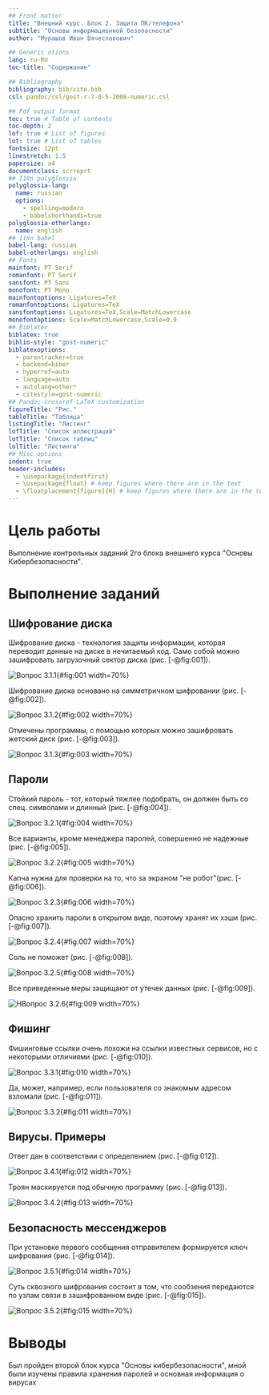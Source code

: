 ```yaml
---
## Front matter
title: "Внешний курс. Блок 2. Защита ПК/телефона"
subtitle: "Основы информационной безопасности"
author: "Мурашов Иван Вячеславович"

## Generic otions
lang: ru-RU
toc-title: "Содержание"

## Bibliography
bibliography: bib/cite.bib
csl: pandoc/csl/gost-r-7-0-5-2008-numeric.csl

## Pdf output format
toc: true # Table of contents
toc-depth: 2
lof: true # List of figures
lot: true # List of tables
fontsize: 12pt
linestretch: 1.5
papersize: a4
documentclass: scrreprt
## I18n polyglossia
polyglossia-lang:
  name: russian
  options:
	- spelling=modern
	- babelshorthands=true
polyglossia-otherlangs:
  name: english
## I18n babel
babel-lang: russian
babel-otherlangs: english
## Fonts
mainfont: PT Serif
romanfont: PT Serif
sansfont: PT Sans
monofont: PT Mono
mainfontoptions: Ligatures=TeX
romanfontoptions: Ligatures=TeX
sansfontoptions: Ligatures=TeX,Scale=MatchLowercase
monofontoptions: Scale=MatchLowercase,Scale=0.9
## Biblatex
biblatex: true
biblio-style: "gost-numeric"
biblatexoptions:
  - parentracker=true
  - backend=biber
  - hyperref=auto
  - language=auto
  - autolang=other*
  - citestyle=gost-numeric
## Pandoc-crossref LaTeX customization
figureTitle: "Рис."
tableTitle: "Таблица"
listingTitle: "Листинг"
lofTitle: "Список иллюстраций"
lotTitle: "Список таблиц"
lolTitle: "Листинги"
## Misc options
indent: true
header-includes:
  - \usepackage{indentfirst}
  - \usepackage{float} # keep figures where there are in the text
  - \floatplacement{figure}{H} # keep figures where there are in the text
---
```


# Цель работы

Выполнение контрольных заданий 2го блока внешнего курса "Основы Кибербезопасности".

# Выполнение заданий

##  Шифрование диска

Шифрование  диска - технология защиты информации, которая переводит данные на диске в нечитаемый код. Само собой можно зашифровать загрузочный сектор диска (рис. [-@fig:001]).

![Вопрос 3.1.1](image/1.png){#fig:001 width=70%}

Шифрование диска основано на симметричном шифровании (рис. [-@fig:002]).

![Вопрос 3.1.2](image/2.png){#fig:002 width=70%}

Отмечены программы, с помощью которых можно зашифровать жетский диск (рис. [-@fig:003]).

![Вопрос 3.1.3](image/3.png){#fig:003 width=70%}

## Пароли

Стойкий пароль - тот, который тяжлее подобрать, он должен быть со спец. символами и длинный (рис. [-@fig:004]).

![Вопрос 3.2.1](image/4.png){#fig:004 width=70%}

Все варианты, кроме менеджера паролей, совершенно не надежные (рис. [-@fig:005]).

![Вопрос 3.2.2](image/5.png){#fig:005 width=70%}

Капча нужна для проверки на то, что за экраном "не робот"(рис. [-@fig:006]).

![Вопрос 3.2.3](image/6.png){#fig:006 width=70%}

Опасно хранить пароли в открытом виде, поэтому хранят их хэши (рис. [-@fig:007]).

![Вопрос 3.2.4](image/7.png){#fig:007 width=70%}

Соль не поможет (рис. [-@fig:008]).

![Вопрос 3.2.5](image/8.png){#fig:008 width=70%}

Все приведенные меры защищают от утечек данных (рис. [-@fig:009]).

![НВопрос 3.2.6](image/9.png){#fig:009 width=70%}

## Фишинг

Фишинговые ссылки очень похожи на ссылки известных сервисов, но с некоторыми отличиями (рис. [-@fig:010]).

![Вопрос 3.3.1](image/10.png){#fig:010 width=70%}

Да, может, например, если пользователя со знакомым адресом взломали (рис. [-@fig:011]).

![Вопрос 3.3.2](image/11.png){#fig:011 width=70%}

## Вирусы. Примеры

Ответ дан в соответствии с определением (рис. [-@fig:012]).

![Вопрос 3.4.1](image/12.png){#fig:012 width=70%}

Троян маскируется под обычную программу (рис. [-@fig:013]).

![Вопрос 3.4.2](image/13.png){#fig:013 width=70%}

## Безопасность мессенджеров

При установке первого сообщения отправителем формируется ключ шифрования (рис. [-@fig:014]).

![Вопрос 3.5.1](image/14.png){#fig:014 width=70%}

Суть сквозного шифрования состоит в том, что сообзения передаются по узлам связи в зашифрованном виде (рис. [-@fig:015]).

![Вопрос 3.5.2](image/15.png){#fig:015 width=70%}

# Выводы

Был пройден второй блок курса "Основы кибербезопасности", мной были изучены правила хранения паролей и основная информация о вирусах

